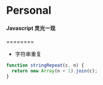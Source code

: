 Personal
========

#### Javascript 灵光一现
========

+ 字符串重复

```javascript
function stringRepeat(c, n) {
  return new Array(n + 1).join(c);
}
```
